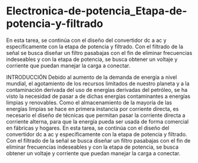 # Electronica-de-potencia_Etapa-de-potencia-y-filtrado
En esta tarea, se continúa con el diseño del convertidor dc a ac y específicamente con la etapa de potencia y filtrado. Con el filtrado de la señal se busca diseñar un filtro pasabajas con el fin de eliminar frecuencias indeseables y con la etapa de potencia, se busca obtener un voltaje y corriente que puedan manejar la carga a conectar.

INTRODUCCIÓN
Debido al aumento de la demanda de energía a nivel mundial, el agotamiento de los recursos limitados de nuestro planeta y a la contaminación derivada del uso de energías derivadas del petróleo, se ha visto la necesidad de pasar a de dichas energías contaminantes a energías limpias y renovables.
Como el almacenamiento de la mayoría de las energías limpias se hace en primera instancia por corriente directa, es necesario el diseño de técnicas que permitan pasar la corriente directa a corriente alterna, para que la energía pueda ser usada de forma comercial en fábricas y hogares.
En esta tarea, se continúa con el diseño del convertidor dc a ac y específicamente con la etapa de potencia y filtrado. Con el filtrado de la señal se busca diseñar un filtro pasabajas con el fin de eliminar frecuencias indeseables y con la etapa de potencia, se busca obtener un voltaje y corriente que puedan manejar la carga a conectar.
